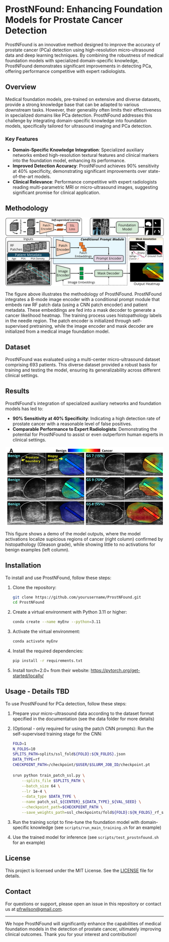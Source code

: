 # ProstNFound: Enhancing Foundation Models for Prostate Cancer Detection

ProstNFound is an innovative method designed to improve the accuracy of prostate cancer (PCa) detection using high-resolution micro-ultrasound data and deep learning techniques. By combining the robustness of medical foundation models with specialized domain-specific knowledge, ProstNFound demonstrates significant improvements in detecting PCa, offering performance competitive with expert radiologists.

## Overview

Medical foundation models, pre-trained on extensive and diverse datasets, provide a strong knowledge base that can be adapted to various downstream tasks. However, their generality often limits their effectiveness in specialized domains like PCa detection. ProstNFound addresses this challenge by integrating domain-specific knowledge into foundation models, specifically tailored for ultrasound imaging and PCa detection.

### Key Features

- **Domain-Specific Knowledge Integration**: Specialized auxiliary networks embed high-resolution textural features and clinical markers into the foundation model, enhancing its performance.
- **Improved Detection Accuracy**: ProstNFound achieves 90% sensitivity at 40% specificity, demonstrating significant improvements over state-of-the-art models.
- **Clinical Relevance**: Performance competitive with expert radiologists reading multi-parametric MRI or micro-ultrasound images, suggesting significant promise for clinical application.

## Methodology

![Method3](./.github/Method3.png)

The figure above illustrates the methodology of ProstNFound. 
ProstNFound integrates a B-mode image encoder with a conditional prompt module that embeds raw RF patch data (using a CNN patch encoder) and patient metadata. These embeddings are fed into a mask decoder to generate a cancer likelihood heatmap. The training process uses histopathology labels in the needle region. The patch encoder is initialized through self-supervised pretraining, while the image encoder and mask decoder are initialized from a medical image foundation model.

## Dataset

ProstNFound was evaluated using a multi-center micro-ultrasound dataset comprising 693 patients. This diverse dataset provided a robust basis for training and testing the model, ensuring its generalizability across different clinical settings.

## Results

ProstNFound's integration of specialized auxiliary networks and foundation models has led to:

- **90% Sensitivity at 40% Specificity**: Indicating a high detection rate of prostate cancer with a reasonable level of false positives.
- **Comparable Performance to Expert Radiologists**: Demonstrating the potential for ProstNFound to assist or even outperform human experts in clinical settings.

![Heatmap Predictions](./.github/heatmap_predictions.png)

This figure shows a demo of the model outputs, where the model activations localize supicious regions of cancer (right column) confirmed by histopathology (Gleason grade), while showing little to no activations for benign examples (left column).

## Installation

To install and use ProstNFound, follow these steps:

1. Clone the repository:
    ```bash
    git clone https://github.com/yourusername/ProstNFound.git
    cd ProstNFound
    ```

2. Create a virtual environment with Python 3.11 or higher:
    ```bash
    conda create --name myEnv --python=3.11
    ```

3. Activate the virtual environment:
    ```bash
    conda activate myEnv
    ```

4. Install the required dependencies:
    ```bash
    pip install -r requirements.txt
    ```

5. Install torch=2.0+ from their website: https://pytorch.org/get-started/locally/

## Usage - Details TBD

To use ProstNFound for PCa detection, follow these steps:

1. Prepare your micro-ultrasound data according to the dataset format specified in the documentation (see the data folder for more details)

2. (Optional - only required for using the patch CNN prompts): Run the self-supervised training stage for the CNN: 
    ```bash
    FOLD=1
    N_FOLDS=10
    SPLITS_PATH=splits/ssl_fold${FOLD}:${N_FOLDS}.json
    DATA_TYPE=rf
    CHECKPOINT_PATH=/checkpoint/$USER/$SLURM_JOB_ID/checkpoint.pt

    srun python train_patch_ssl.py \
        --splits_file $SPLITS_PATH \
        --batch_size 64 \
        --lr 1e-4 \
        --data_type $DATA_TYPE \
        --name patch_ssl_${CENTER}_${DATA_TYPE}_${VAL_SEED} \
        --checkpoint_path=$CHECKPOINT_PATH \
        --save_weights_path=ssl_checkpoints/fold${FOLD}:${N_FOLDS}_rf_ssl_weights.pt
    ```

3. Run the training script to fine-tune the foundation model with domain-specific knowledge (see `scripts/run_main_training.sh` for an example)

3. Use the trained model for inference (see `scripts/test_prostnfound.sh` for an example)

## License

This project is licensed under the MIT License. See the [LICENSE](LICENSE) file for details.

## Contact

For questions or support, please open an issue in this repository or contact us at [pfrwilson@gmail.com](mailto:pfrwilson@gmail.com).

---

We hope ProstNFound will significantly enhance the capabilities of medical foundation models in the detection of prostate cancer, ultimately improving clinical outcomes. Thank you for your interest and contribution!